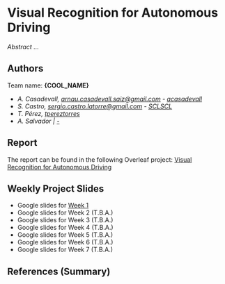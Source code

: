 # Visual Recognition for Autonomous Driving
_Abstract ..._

## Authors
Team name: **{COOL_NAME}**
- _A. Casadevall, arnau.casadevall.saiz@gmail.com - [acasadevall](https://github.com/acasadevall)_
- _S. Castro, sergio.castro.latorre@gmail.com - [SCLSCL](https://github.com/SCLSCL)_
- _T. Pérez, [tpereztorres](https://github.com/tpereztorres)_
- _A. Salvador | [-](#)_

## Report
The report can be found in the following Overleaf project: [Visual Recognition for Autonomous Driving](#)

## Weekly Project Slides
- Google slides for [Week 1](#)
- Google slides for Week 2 (T.B.A.)
- Google slides for Week 3 (T.B.A.)
- Google slides for Week 4 (T.B.A.)
- Google slides for Week 5 (T.B.A.)
- Google slides for Week 6 (T.B.A.)
- Google slides for Week 7 (T.B.A.)

## References (Summary)

